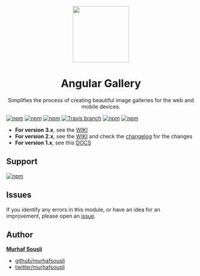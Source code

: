 <p align="center">
  <img width="150px" src="https://user-images.githubusercontent.com/8130692/36171173-ad0da54c-1112-11e8-85bf-843c5f70efdc.png" style="max-width:100%;">
</p>
<h1 align="center">Angular Gallery</h1>

<p align="center">Simplifies the process of creating beautiful image galleries for the web and mobile devices.</p>


[![npm](https://img.shields.io/badge/demo-online-ed1c46.svg)](https://murhafsousli.github.io/ngx-gallery/)
[![npm](https://img.shields.io/badge/stackblitz-online-orange.svg)](https://stackblitz.com/edit/ngx-gallery)
[![npm](https://img.shields.io/npm/v/ngx-gallery2-core.svg?maxAge=2592000?style=plastic)](https://www.npmjs.com/package/ngx-gallery2-core)
[![Travis branch](https://travis-ci.org/MurhafSousli/ngx-gallery.svg?branch=master)](https://travis-ci.org/MurhafSousli/ngx-gallery)
[![npm](https://img.shields.io/npm/dt/ngx-gallery2-core.svg?maxAge=2592000?style=plastic)](https://www.npmjs.com/package/ngx-gallery2-core)
[![npm](https://img.shields.io/npm/l/express.svg?maxAge=2592000)](/LICENSE)


- **For version 3.x**, see the [WIKI](https://github.com/MurhafSousli/ngx-gallery/wiki)
- **For version 2.x**, see the [WIKI](https://github.com/MurhafSousli/ngx-gallery/wiki) and check the [changelog](/CHANGELOG.md) for the changes
- **For version 1.x**, see this [DOCS](/README_V1.md)

## Support

[![npm](https://c5.patreon.com/external/logo/become_a_patron_button.png)](https://www.patreon.com/bePatron?u=5594898)

## Issues

If you identify any errors in this module, or have an idea for an improvement, please open an [issue](https://github.com/MurhafSousli/ngx-gallery2-core/issues).

## Author

 **[Murhaf Sousli](http://murhafsousli.com)**

- [github/murhafsousli](https://github.com/MurhafSousli)
- [twitter/murhafsousli](https://twitter.com/MurhafSousli)
